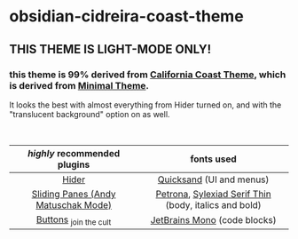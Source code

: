 # obsidian-cidreira-coast-theme

## THIS THEME IS LIGHT-MODE ONLY!

### this theme is 99% derived from [California Coast Theme](https://github.com/mgmeyers/obsidian-california-coast-theme), which is derived from [Minimal Theme](https://github.com/kepano/obsidian-minimal).

It looks the best with almost everything from Hider turned on, and with the "translucent background" option on as well.

<br>

***highly*** recommended plugins| fonts used |
:--------------------------------:|:--------:|
[Hider](https://github.com/kepano/obsidian-hider)| [Quicksand](https://fonts.google.com/specimen/Quicksand) (UI and menus) |
[Sliding Panes (Andy Matuschak Mode)](https://github.com/deathau/sliding-panes-obsidian)| [Petrona](https://fonts.google.com/specimen/Petrona), [Sylexiad Serif Thin](https://www.sylexiad.com/fonts/sylexiad)  (body, italics and bold) |
[Buttons](https://github.com/shabegom/buttons) <sub>join the cult</sub>| [JetBrains Mono](https://fonts.google.com/specimen/JetBrains+Mono) (code blocks) |

<insert screenshot here>

